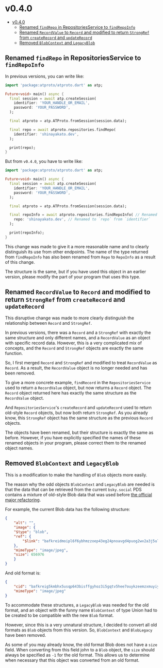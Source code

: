# v0.4.0

- [v0.4.0](#v040)
  - [Renamed `findRepo` in RepositoriesService to `findRepoInfo`](#renamed-findrepo-in-repositoriesservice-to-findrepoinfo)
  - [Renamed `RecordValue` to `Record` and modified to return `StrongRef` from `createRecord` and `updateRecord`](#renamed-recordvalue-to-record-and-modified-to-return-strongref-from-createrecord-and-updaterecord)
  - [Removed `BlobContext` and `LegacyBlob`](#removed-blobcontext-and-legacyblob)

## Renamed `findRepo` in RepositoriesService to `findRepoInfo`

In previous versions, you can write like:

```dart
import 'package:atproto/atproto.dart' as atp;

Future<void> main() async {
  final session = await atp.createSession(
    identifier: 'YOUR_HANDLE_OR_EMAIL',
    password: 'YOUR_PASSWORD',
  );

  final atproto = atp.ATProto.fromSession(session.data);

  final repo = await atproto.repositories.findRepo(
    identifier: 'shinayakato.dev',
  );

  print(repo);
}
```

But from `v0.4.0`, you have to write like:

```dart
import 'package:atproto/atproto.dart' as atp;

Future<void> main() async {
  final session = await atp.createSession(
    identifier: 'YOUR_HANDLE_OR_EMAIL',
    password: 'YOUR_PASSWORD',
  );

  final atproto = atp.ATProto.fromSession(session.data);

  final repoInfo = await atproto.repositories.findRepoInfo( // Renamed to `findRepoInfo` from `findRepo`
    repo: 'shinayakato.dev', // Renamed to `repo` from `identifier`
  );

  print(repoInfo);
}
```

This change was made to give it a more reasonable name and to clearly distinguish its use from other endpoints.
The name of the type returned from `findRepoInfo` has also been renamed from `Repo` to `RepoInfo` as a result of this change.

The structure is the same, but if you have used this object in an earlier version, please modify the part of your program that uses this type.

## Renamed `RecordValue` to `Record` and modified to return `StrongRef` from `createRecord` and `updateRecord`

This disruptive change was made to more clearly distinguish the relationship between `Record` and `StrongRef`.

In previous versions, there was a `Record` and a `StrongRef` with exactly the same structure and only different names, and a `RecordValue` as an object with specific record data.
However, this is a very complicated mix of concepts, and the `Record` and `StrongRef` objects are exactly the same function.

So, I first merged `Record` and `StrongRef` and modified to treat `RecordValue` as `Record`. As a result, the `RecordValue` object is no longer needed and has been removed.

To give a more concrete example, `findRecord` in the `RepositoriesService` used to return a `RecordValue` object,
but now returns a `Record` object. The `Record` object returned here has exactly the same structure
as the `RecordValue` object.

And `RepositoriesService`'s `createRecord` and `updateRecord` used to return old-style `Record` objects,
but now both return `StrongRef`. As you already know, this `StrongRef` object has the same structure as the previous
`Record` objects.

The objects have been renamed, but their structure is exactly the same as before.
However, if you have explicitly specified the names of these renamed objects in your program,
please correct them to the renamed object names.

## Removed `BlobContext` and `LegacyBlob`

This is a modification to make the handling of `Blob` objects more easily.

The reason why the odd objects `BlobContext` and `LegacyBlob` are needed is that the data
that can be retrieved from the current `bsky.social` PDS contains a mixture of old-style Blob data
that was used before [the official major refactoring](https://github.com/bluesky-social/atproto/issues/597).

For example, the current Blob data has the following structure:

```json
{
    "alt": "",
    "image": {
    "$type": "blob",
    "ref": {
        "$link": "bafkreidmoipl6f6ybhmzzoep43eg24pnoavgd4puog2wv2a3j5ul4k22yu"
    },
    "mimeType": "image/jpeg",
    "size": 656976
    }
}
```

And old format is:

```json
{
    "cid": "bafkreig5kmbhx5usqp643bisffgyhoz3i5gqtv5hee7ouykzeemzxmuyiy",
    "mimeType": "image/jpeg"
}
```

To accommodate these structures, a `LegacyBlob` was needed for the old format,
and an object with the funny name `BlobContext` of type Union had to be created to be
compatible with the new `Blob` format.

However, since this is a very unnatural structure, I decided to convert all old formats
as `Blob` objects from this version. So, `BlobContext` and `BlobLegacy` have been removed.

As some of you may already know, the old format Blob does not have a `size` field.
When converting from this field john to a `Blob` object, the `size` should always be specified
as `-1` for the old format. This allows us to determine when necessary that this object was converted
from an old format.
